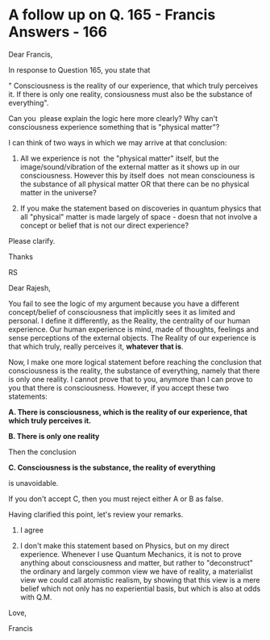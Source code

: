 # A follow up on Q. 165 - Francis Answers - 166

Dear Francis,

In response to Question 165, you state that 

" Consciousness is the reality of our experience, that which truly perceives it. If there is only one reality, consiousness must also be the substance of everything". 

Can you  please explain the logic here more clearly? Why can't consciousness experience something that is "physical matter"? 

I can think of two ways in which we may arrive at that conclusion:

1) All we experience is not  the "physical matter" itself, but the image/sound/vibration of the external matter as it shows up in our consciousness. However this by itself does  not mean consciouness is the substance of all physical matter OR that there can be no physical matter in the universe?

2) If you make the statement based on discoveries in quantum physics that all "physical" matter is made largely of space - doesn that not involve a concept or belief that is not our direct experience?

Please clarify.

Thanks

RS

Dear Rajesh,

You fail to see the logic of my argument because you have a different concept/belief of consciousness that implicitly sees it as limited and personal. I define it differently, as the Reality, the centrality of our human experience. Our human experience is mind, made of thoughts, feelings and sense perceptions of the external objects. The Reality of our experience is that which truly, really perceives it, **whatever that is**.

Now, I make one more logical statement before reaching the conclusion that consciousness is the reality, the substance of everything, namely that there is only one reality. I cannot prove that to you, anymore than I can prove to you that there is consciousness. However, if you accept these two statements:

**A. There is consciousness, which is the reality of our experience, that which truly perceives it.**

**B. There is only one reality**

Then the conclusion

**C. Consciousness is the substance, the reality of everything**

is unavoidable.

If you don't accept C, then you must reject either A or B as false.

Having clarified this point, let's review your remarks.

1. I agree

2. I don't make this statement based on Physics, but on my direct experience. Whenever I use Quantum Mechanics, it is not to prove anything about consciousness and matter, but rather to "deconstruct" the ordinary and largely common view we have of reality, a materialist view we could call atomistic realism, by showing that this view is a mere belief which not only has no experiential basis, but which is also at odds with Q.M. 

Love,

Francis

